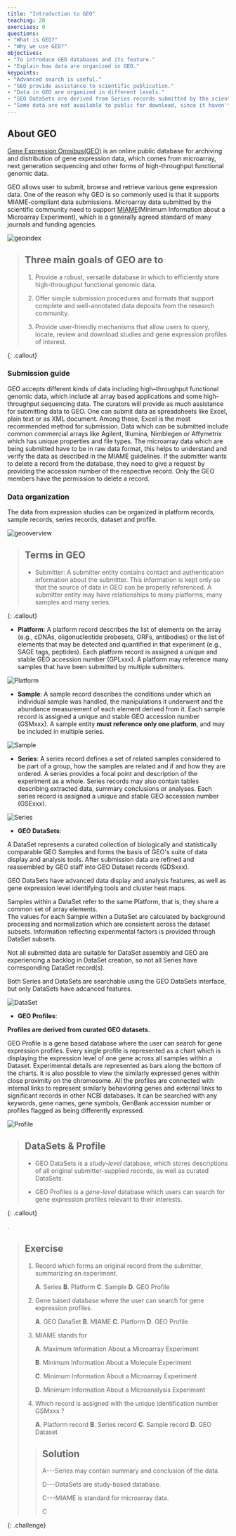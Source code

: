 ```yaml
---
title: "Introduction to GEO"
teaching: 20
exercises: 0
questions:
- "What is GEO?"
- "Why we use GEO?"
objectives:
- "To introduce GEO databases and its feature."
- "Explain how data are organized in GEO."
keypoints:
- "Advanced search is useful."
- "GEO provide assistance to scientific publication."
- "Data in GEO are organized in different levels."
- "GEO DataSets are derived from Series records submitted by the scientific community. GEO Profiles are derived from DataSets."
- "Some data are not available to public for download, since it haven't been release by GEO."
---
```


## About GEO

[Gene Expression Omnibus(GEO)](https://www.ncbi.nlm.nih.gov/geo/) is an online public database for archiving and distribution of gene expression data, which comes from microarray, next generation sequencing and other forms of high-throughput functional genomic data.

GEO allows user to submit, browse and retrieve various gene expression data.
One of the reason why GEO is so commonly used is that it supports MIAME-compliant data submissions.
Microarray data submitted by the scientific community need to support [MIAME](https://www.ncbi.nlm.nih.gov/geo/info/MIAME.html)(Minimum Information about a Microarray Experiment), which is a generally agreed standard of many journals and funding agencies.

![geoindex](../fig/geointro_index.png)

> ## Three main goals of GEO are to
> 1. Provide a robust, versatile database in which to efficiently store high-throughput functional genomic data.
>
> 2. Offer simple submission procedures and formats that support complete and well-annotated data deposits from the research community.
>
> 3. Provide user-friendly mechanisms that allow users to query, locate, review and download studies and gene expression profiles of interest.
>
{: .callout}

### Submission guide

GEO accepts different kinds of data including high–throughput functional genomic data, which include all array based applications and some high-throughput sequencing data. The curators will provide as much assistance for submitting data to GEO. One can submit data as spreadsheets like Excel, plain text or as XML document. Among these, Excel is the most recommended method for submission. Data which can be submitted include common commercial arrays like Agilent, Illumina, Nimblegen or Affymetrix which has unique properties and file types. The microarray data which are being submitted have to be in raw data format, this helps to understand and verify the data as described in the MIAME guidelines. If the submitter wants to delete a record from the database, they need to give a request by providing the accession number of the respective record. Only the GEO members have the permission to delete a record.

### Data organization

The data from expression studies can be organized in platform records, sample records, series records, dataset and profile.

![geooverview](../fig/geo_overview.jpg)


> ## Terms in GEO
> * Submitter: A submitter entity contains contact and authentication information about the submitter. This information is kept
only so that the source of data in GEO can be properly referenced. A submitter entity may have relationships to many platforms, many samples and many series.
>
{: .callout}




 * **Platform**: A platform record describes the list of elements on the array (e.g., cDNAs, oligonucleotide probesets, ORFs,
antibodies) or the list of elements that may be detected and quantified in that experiment (e.g., SAGE tags,
peptides). Each platform record is assigned a unique and stable GEO accession number (GPLxxx). A platform may
reference many samples that have been submitted by multiple submitters.

![Platform](../fig/geointro_GPL.png)

 * **Sample**: A sample record describes the conditions under which an individual sample was handled, the manipulations it
underwent and the abundance measurement of each element derived from it. Each sample record is assigned a
unique and stable GEO accession number (GSMxxx). A sample entity **must reference only one platform**, and may
be included in multiple series.

![Sample](../fig/geointro_GSM.png)

 * **Series**: A series record defines a set of related samples considered to be part of a group, how the samples are related and
if and how they are ordered. A series provides a focal point and description of the experiment as a whole. Series
records may also contain tables describing extracted data, summary conclusions or analyses. Each series record is
assigned a unique and stable GEO accession number (GSExxx).

![Series](../fig/geointro_GSM.png)

* **GEO DataSets**:

A DataSet represents a curated collection of biologically and statistically comparable GEO Samples and forms the basis of GEO's suite of data display and analysis tools.
After submission data are refined and reassembled by GEO staff into GEO Dataset records (GDSxxx).

GEO DataSets have advanced data display and analysis features, as well as gene expression level identifying tools and cluster heat maps.

Samples within a DataSet refer to the same Platform, that is, they share a common set of array elements.  
The values for each Sample within a DataSet are calculated by background processing and normalization which are consistent across the dataset subsets.
Information reflecting experimental factors is provided through DataSet subsets.

Not all submitted data are suitable for DataSet assembly and GEO are experiencing a backlog in DataSet creation, so not all Series have corresponding DataSet record(s).

Both Series and DataSets are searchable using the GEO DataSets interface, but only DataSets have adcanced features.

![DataSet](../fig/geointro_GDS.png)

* **GEO Profiles**:

**Profiles are derived from curated GEO datasets.**

GEO Profile is a gene based database where the user can search for gene expression profiles. Every single profile is represented as a chart which is displaying the expression level of one gene across all samples within a Dataset. Experimental details are represented as bars along the bottom of the charts. It is also possible to view the similarly expressed genes within close proximity on the chromosome. All the profiles are connected with internal links to represent similarly behavioring genes and external links to significant records in other NCBI databases. It can be searched with any keywords, gene names, gene symbols, GenBank accession number or profiles flagged as being differently expressed.

![Profile](../fig/geointro_profile.png)

> ## DataSets & Profile
>
> * GEO DataSets is a *study-level* database, which stores descriptions of all original submitter-supplied records, as well as curated DataSets.
>
> * GEO Profiles is a *gene-level* database which users can search for gene expression profiles relevant to their interests.
>
{: .callout}

.

> ## Exercise
> 1. Record which forms an original record from the submitter, summarizing an experiment.
>
>    **A**. Series **B**. Platform  **C**. Sample  **D**. GEO Profile
>
> 2. Gene based database where the user can search for gene expression profiles.
>
>    **A**. GEO DataSet **B**. MIAME **C**. Platform **D**. GEO Profile
>
> 3. MIAME stands for
>
>    **A**. Maximum Information About a Microarray Experiment
>
>    **B**. Minimum Information About a Molecule Experiment
>
>    **C**. Minimum Information About a Microarray Experiment
>
>    **D**. Minimum Information About a Microanalysis Experiment
>
> 4. Which record is assigned with the unique identification number GSMxxx ?
>
>    **A**. Platform record	 **B**. Series record **C**. Sample record **D**. GEO Dataset
>
> > ## Solution
> >
> > A---Series may contain summary and conclusion of the data.
> >
> > D---DataSets are study-based database.
> >
> > C---MIAME is standard for microarray data.
> >
> > C
> >
>
{: .challenge}
